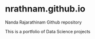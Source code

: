# nrathnam.github.io
Nanda Rajarathinam Github repository

This is a portfolio of Data Science projects

